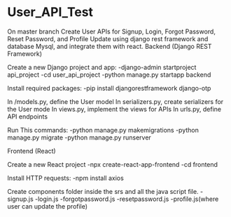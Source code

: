 # User_API_Test
On master branch Create User APIs for Signup, Login, Forgot Password, Reset Password, and Profile Update using django rest framework and database Mysql, and integrate them with react.
Backend (Django REST Framework)

Create a new Django project and app:
-django-admin startproject api_project
-cd user_api_project
-python manage.py startapp backend

Install required packages:
-pip install djangorestframework django-otp

In /models.py, define the User model
In serializers.py, create serializers for the User mode
In views.py, implement the views for APIs
In urls.py, define API endpoints

Run This commands:
-python manage.py makemigrations
-python manage.py migrate
-python manage.py runserver

Frontend (React)

Create a new React project
-npx create-react-app-frontend
-cd frontend

Install HTTP requests:
-npm install axios

Create components folder inside the srs and all the java script file.
-signup.js
-login.js
-forgotpassword.js
-resetpassword.js
-profile.js(where user can update the profile)



